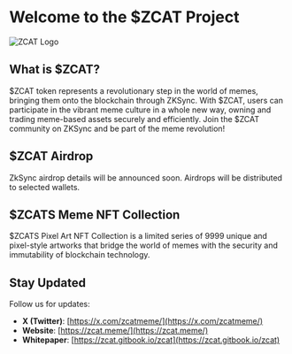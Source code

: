 # Welcome to the $ZCAT Project

![ZCAT Logo](https://zcat.meme/images/bg.jpg)

## What is $ZCAT?

$ZCAT token represents a revolutionary step in the world of memes, bringing them onto the blockchain through ZKSync. With $ZCAT, users can participate in the vibrant meme culture in a whole new way, owning and trading meme-based assets securely and efficiently. Join the $ZCAT community on ZKSync and be part of the meme revolution!

## $ZCAT Airdrop

ZkSync airdrop details will be announced soon. Airdrops will be distributed to selected wallets.

## $ZCATS Meme NFT Collection

$ZCATS Pixel Art NFT Collection is a limited series of 9999 unique and pixel-style artworks that bridge the world of memes with the security and immutability of blockchain technology.

## Stay Updated

Follow us for updates:

- **X (Twitter)**: [https://x.com/zcatmeme/](https://x.com/zcatmeme/)
- **Website**: [https://zcat.meme/](https://zcat.meme/)
- **Whitepaper**: [https://zcat.gitbook.io/zcat](https://zcat.gitbook.io/zcat)
